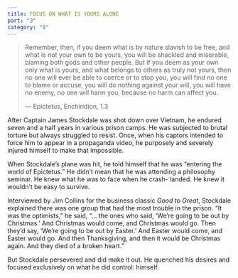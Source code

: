 ```yaml
---
title: FOCUS ON WHAT IS YOURS ALONE
part: "3"
category: "9"
---
```


> Remember, then, if you deem what is by nature slavish to be free, and what is not your own to be yours, you will be shackled and miserable, blaming both gods and other people. But if you deem as your own only what is yours, and what belongs to others as truly not yours, then no one will ever be able to coerce or to stop you, you will find no one to blame or accuse, you will do nothing against your will, you will have no enemy, no one will harm you, because no harm can affect you.
>
> — Epictetus, Enchiridion, 1.3

After Captain James Stockdale was shot down over Vietnam, he endured seven and a half years in various prison camps. He was subjected to brutal torture but always struggled to resist. Once, when his captors intended to force him to appear in a propaganda video, he purposely and severely injured himself to make that impossible.

When Stockdale’s plane was hit, he told himself that he was “entering the world of Epictetus.” He didn’t mean that he was attending a philosophy seminar. He knew what he was to face when he crash- landed. He knew it wouldn’t be easy to survive.

Interviewed by Jim Collins for the business classic _Good to Great_, Stockdale explained there was one group that had the most trouble in the prison. “It was the optimists,” he said, “... the ones who said, ‘We’re going to be out by Christmas.’ And Christmas would come, and Christmas would go. Then they’d say, ‘We’re going to be out by Easter.’ And Easter would come, and Easter would go. And then Thanksgiving, and then it would be Christmas again. And they died of a broken heart.”

But Stockdale persevered and did make it out. He quenched his desires and focused exclusively on what he did control: himself.
